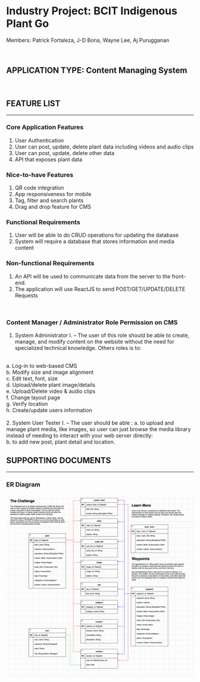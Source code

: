 
# Industry Project: BCIT Indigenous Plant Go

Members: Patrick Fortaleza, J-D Bona, Wayne Lee, Aj Purugganan

<br>

## APPLICATION TYPE: Content Managing System
<br>

## FEATURE LIST
---

### Core Application Features
1. User Authentication
2. User can post, update, delete plant data including videos and audio clips
3. User can post, update, delete other data
4. API that exposes plant data

### Nice-to-have Features
1. QR code integration
2. App responsiveness for mobile
3. Tag, filter and search plants
4. Drag and drop feature for CMS

### Functional Requirements
1. User will be able to do CRUD operations for updating the database
2. System will require a database that stores information and media content

### Non-functional Requirements 
1. An API will be used to communicate data from the server to the front-end.
2. The application will use ReactJS to send POST/GET/UPDATE/DELETE Requests

<br>

### Content Manager / Administrator Role Permission on CMS

1. System Administrator I. – The user of this role should be able to create, manage, and modify content on the website without the need for specialized technical knowledge. Others roles is to:
<br>
a. Log-in to web-based CMS <br>
b.	Modify size and image alignment <br>
c.	Edit text, font, size <br>
d.	Upload/delete plant image/details <br>
e.	Upload/Delete video & audio clips <br>
f.	Change layout page <br>
g.	Verify location <br>
h.	Create/update users information <br>
<br>
2. System User Tester I.  – The user should be able :
a.	to upload and manage plant media, like images, so user can just browse the media library instead of needing to interact with your web server directly:<br>
b.	to add new post, plant detail and location.



## SUPPORTING DOCUMENTS
---

### ER Diagram
![image](/planning/database/ERD/ERD.png)
